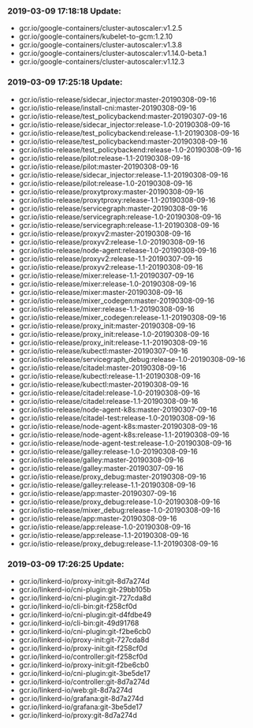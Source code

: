 ### 2019-03-09 17:18:18 Update:

- gcr.io/google-containers/cluster-autoscaler:v1.2.5
- gcr.io/google-containers/kubelet-to-gcm:1.2.10
- gcr.io/google-containers/cluster-autoscaler:v1.3.8
- gcr.io/google-containers/cluster-autoscaler:v1.14.0-beta.1
- gcr.io/google-containers/cluster-autoscaler:v1.12.3
### 2019-03-09 17:25:18 Update:

- gcr.io/istio-release/sidecar_injector:master-20190308-09-16
- gcr.io/istio-release/install-cni:master-20190308-09-16
- gcr.io/istio-release/test_policybackend:master-20190307-09-16
- gcr.io/istio-release/sidecar_injector:release-1.0-20190308-09-16
- gcr.io/istio-release/test_policybackend:release-1.1-20190308-09-16
- gcr.io/istio-release/test_policybackend:master-20190308-09-16
- gcr.io/istio-release/test_policybackend:release-1.0-20190308-09-16
- gcr.io/istio-release/pilot:release-1.1-20190308-09-16
- gcr.io/istio-release/pilot:master-20190308-09-16
- gcr.io/istio-release/sidecar_injector:release-1.1-20190308-09-16
- gcr.io/istio-release/pilot:release-1.0-20190308-09-16
- gcr.io/istio-release/proxytproxy:master-20190308-09-16
- gcr.io/istio-release/proxytproxy:release-1.1-20190308-09-16
- gcr.io/istio-release/servicegraph:master-20190308-09-16
- gcr.io/istio-release/servicegraph:release-1.0-20190308-09-16
- gcr.io/istio-release/servicegraph:release-1.1-20190308-09-16
- gcr.io/istio-release/proxyv2:master-20190308-09-16
- gcr.io/istio-release/proxyv2:release-1.0-20190308-09-16
- gcr.io/istio-release/node-agent:release-1.0-20190308-09-16
- gcr.io/istio-release/proxyv2:release-1.1-20190307-09-16
- gcr.io/istio-release/proxyv2:release-1.1-20190308-09-16
- gcr.io/istio-release/mixer:release-1.1-20190307-09-16
- gcr.io/istio-release/mixer:release-1.0-20190308-09-16
- gcr.io/istio-release/mixer:master-20190308-09-16
- gcr.io/istio-release/mixer_codegen:master-20190308-09-16
- gcr.io/istio-release/mixer:release-1.1-20190308-09-16
- gcr.io/istio-release/mixer_codegen:release-1.1-20190308-09-16
- gcr.io/istio-release/proxy_init:master-20190308-09-16
- gcr.io/istio-release/proxy_init:release-1.0-20190308-09-16
- gcr.io/istio-release/proxy_init:release-1.1-20190308-09-16
- gcr.io/istio-release/kubectl:master-20190307-09-16
- gcr.io/istio-release/servicegraph_debug:release-1.0-20190308-09-16
- gcr.io/istio-release/citadel:master-20190308-09-16
- gcr.io/istio-release/kubectl:release-1.1-20190308-09-16
- gcr.io/istio-release/kubectl:master-20190308-09-16
- gcr.io/istio-release/citadel:release-1.0-20190308-09-16
- gcr.io/istio-release/citadel:release-1.1-20190308-09-16
- gcr.io/istio-release/node-agent-k8s:master-20190307-09-16
- gcr.io/istio-release/citadel-test:release-1.0-20190308-09-16
- gcr.io/istio-release/node-agent-k8s:master-20190308-09-16
- gcr.io/istio-release/node-agent-k8s:release-1.1-20190308-09-16
- gcr.io/istio-release/node-agent-test:release-1.0-20190308-09-16
- gcr.io/istio-release/galley:release-1.0-20190308-09-16
- gcr.io/istio-release/galley:master-20190308-09-16
- gcr.io/istio-release/galley:master-20190307-09-16
- gcr.io/istio-release/proxy_debug:master-20190308-09-16
- gcr.io/istio-release/galley:release-1.1-20190308-09-16
- gcr.io/istio-release/app:master-20190307-09-16
- gcr.io/istio-release/proxy_debug:release-1.0-20190308-09-16
- gcr.io/istio-release/mixer_debug:release-1.0-20190308-09-16
- gcr.io/istio-release/app:master-20190308-09-16
- gcr.io/istio-release/app:release-1.0-20190308-09-16
- gcr.io/istio-release/app:release-1.1-20190308-09-16
- gcr.io/istio-release/proxy_debug:release-1.1-20190308-09-16
### 2019-03-09 17:26:25 Update:

- gcr.io/linkerd-io/proxy-init:git-8d7a274d
- gcr.io/linkerd-io/cni-plugin:git-29bb105b
- gcr.io/linkerd-io/cni-plugin:git-727cda8d
- gcr.io/linkerd-io/cli-bin:git-f258cf0d
- gcr.io/linkerd-io/cni-plugin:git-d4fdbe49
- gcr.io/linkerd-io/cli-bin:git-49d91768
- gcr.io/linkerd-io/cni-plugin:git-f2be6cb0
- gcr.io/linkerd-io/proxy-init:git-727cda8d
- gcr.io/linkerd-io/proxy-init:git-f258cf0d
- gcr.io/linkerd-io/controller:git-f258cf0d
- gcr.io/linkerd-io/proxy-init:git-f2be6cb0
- gcr.io/linkerd-io/cni-plugin:git-3be5de17
- gcr.io/linkerd-io/controller:git-8d7a274d
- gcr.io/linkerd-io/web:git-8d7a274d
- gcr.io/linkerd-io/grafana:git-8d7a274d
- gcr.io/linkerd-io/grafana:git-3be5de17
- gcr.io/linkerd-io/proxy:git-8d7a274d
